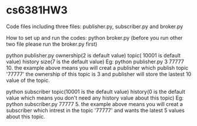 # cs6381HW3
Code files including three files: publisher.py, subscriber.py and broker.py

How to set up and run the codes: 
python broker.py (before you run other two file please run the broker.py first)

python publisher.py ownership(2 is default value) topic( 10001 is default value) history size(7 is the default value)
Eg: python publisher.py 3 77777 10. the example above means you will creat a publisher which publish topic '77777' the 
ownership of this topic is 3 and publisher will store the lastest 10 value of the topic. 

python subscriber topic(10001 is the default value) history(0 is the default value which means you don't need any history value
about this topic) Eg: python subscriber.py 77777 5. the example above means you will creat a subscriber which intrest in the
topic '77777' and wants the latest 5 values about this topic.

